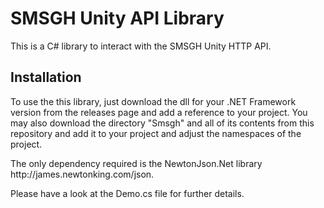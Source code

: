 SMSGH Unity API Library
=======================

This is a C# library to interact with the SMSGH Unity HTTP API.

Installation
------------

<p>To use the this library, just download the dll for your .NET Framework version from the releases page and add a reference to your project. You may also download the directory "Smsgh" and all of its contents from this repository and add it to your project and adjust the namespaces of the project.

<p>The only dependency required is the NewtonJson.Net library http://james.newtonking.com/json.</p>

Please have a look at the Demo.cs file for further details.</p>
